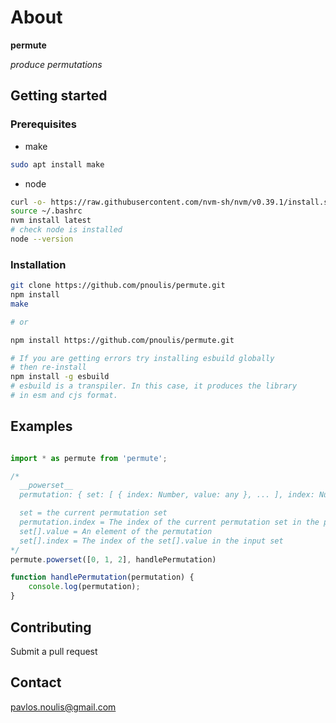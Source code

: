 # About

**permute**

*produce permutations*

## Getting started
### Prerequisites

- make

```sh
sudo apt install make
```

- node

```sh
curl -o- https://raw.githubusercontent.com/nvm-sh/nvm/v0.39.1/install.sh | bash
source ~/.bashrc
nvm install latest
# check node is installed
node --version
```

### Installation

```sh
git clone https://github.com/pnoulis/permute.git
npm install
make

# or

npm install https://github.com/pnoulis/permute.git

# If you are getting errors try installing esbuild globally
# then re-install
npm install -g esbuild
# esbuild is a transpiler. In this case, it produces the library
# in esm and cjs format.

```

## Examples

```javascript

import * as permute from 'permute';

/*
  __powerset__
  permutation: { set: [ { index: Number, value: any }, ... ], index: Number }

  set = the current permutation set
  permutation.index = The index of the current permutation set in the powerset.
  set[].value = An element of the permutation
  set[].index = The index of the set[].value in the input set
*/
permute.powerset([0, 1, 2], handlePermutation)

function handlePermutation(permutation) {
    console.log(permutation);
}

```

## Contributing

Submit a pull request

## Contact

pavlos.noulis@gmail.com

